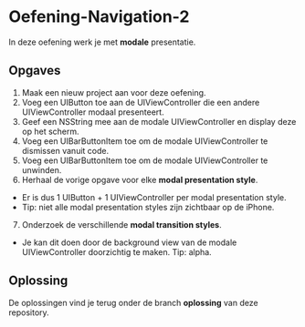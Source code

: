 # Oefening-Navigation-2

In deze oefening werk je met **modale** presentatie.

## Opgaves
1. Maak een nieuw project aan voor deze oefening.
2. Voeg een UIButton toe aan de UIViewController die een andere UIViewController modaal presenteert.
3. Geef een NSString mee aan de modale UIViewController en display deze op het scherm.
4. Voeg een UIBarButtonItem toe om de modale UIViewController te dismissen vanuit code.
5. Voeg een UIBarButtonItem toe om de modale UIViewController te unwinden.
6. Herhaal de vorige opgave voor elke **modal presentation style**.
  - Er is dus 1 UIButton + 1 UIViewController per modal presentation style.
  - Tip: niet alle modal presentation styles zijn zichtbaar op de iPhone.
7. Onderzoek de verschillende **modal transition styles**.
  - Je kan dit doen door de background view van de modale UIViewController doorzichtig te maken. Tip: alpha.

## Oplossing
De oplossingen vind je terug onder de branch **oplossing** van deze repository.
